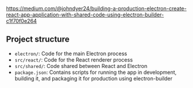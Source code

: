 https://medium.com/@johndyer24/building-a-production-electron-create-react-app-application-with-shared-code-using-electron-builder-c1f70f0e264
## Project structure

- `electron/`: Code for the main Electron process
- `src/react/`: Code for the React renderer process
- `src/shared/`: Code shared between React and Electron
- `package.json`: Contains scripts for running the app in development, building it, and packaging it for production using electron-builder

